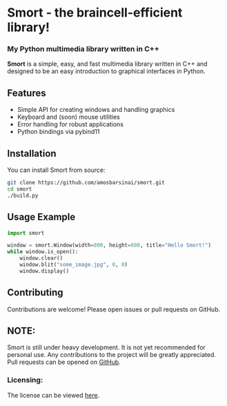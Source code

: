 # Smort - the braincell-efficient library!
### My Python multimedia library written in C++

**Smort** is a simple, easy, and fast multimedia library written in C++ and designed to be an easy introduction to graphical interfaces in Python.

## Features

- Simple API for creating windows and handling graphics
- Keyboard and (soon) mouse utilities
- Error handling for robust applications
- Python bindings via pybind11

## Installation

You can install Smort from source:

```bash
git clone https://github.com/amosbarsinai/smort.git
cd smort
./build.py
```

## Usage Example

```python
import smort

window = smort.Window(width=800, height=600, title="Hello Smort!")
while window.is_open():
    window.clear()
    window.blit("some_image.jpg", 0, 0)
    window.display()
```

## Contributing

Contributions are welcome! Please open issues or pull requests on GitHub.

## NOTE:
Smort is still under heavy development. It is not yet recommended for personal use. Any contributions to the project will be greatly appreciated. Pull requests can be opened on [GitHub](https://github.com/AmosBarSinai/smort/pulls).


### Licensing:
The license can be viewed [here](LICENSE.md).
